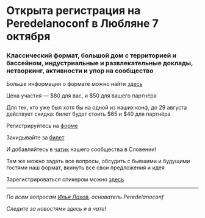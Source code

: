 # Открыта регистрация на **Peredelanoconf** в Любляне 7 октября

### Классический формат, большой дом с территорией и бассейном, индустриальные и развлекательные доклады, нетворкинг, активности и упор на сообщество

Больше информации о формате можно найти [здесь](/./confs/standard.md)

Цена участия — $80 для вас, и $50 для вашего партнёра

Для тех, кто уже был хотя бы на одной из наших конф, до 29 августа действует скидка: билет будет стоить $65 и $40 для партнёра

Регистрируйтесь на [форме]( https://docs.google.com/forms/d/11kwzc2cnk21vsq5JOuK_xwcJBK5-B_194shMUfc9_eM)

Закидывайте за [билет](/./guides/how-to-pay.md)

И добавляйтесь в [чатик](https://t.me/peredelano_slovenia) нашего сообщества в Словении! 

Там же можно задать все вопросы, обсудить с бывшими и будущими гостями наш формат, вкинуть все свои предложения и идея

Зарегистрироваться спикером можно [здесь](/./guides/tech-speech.md)

---

_По всем вопросам [Илья Лахов](https://t.me/ilakhov), основатель Peredelanoconf_

_Следите за новостями здесь и в чате!_
